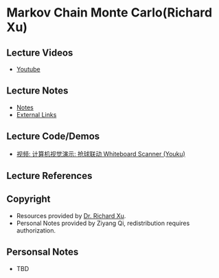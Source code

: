 # Markov Chain Monte Carlo(Richard Xu)

## Lecture Videos
* [Youtube](https://www.youtube.com/playlist?list=PLyAft-JyjIYq2SLTHO2ptmx-cChbE5GBm)

## Lecture Notes
* [Notes](Resources/MCMC-Richard-Xu/Lecture-Notes.pdf)
* [External Links](http://www-staff.it.uts.edu.au/~ydxu/ml_course/monte_carlo.pdf)

## Lecture Code/Demos
<!-- * [Geometrically-constrained balloon fitting for multiple connected ellipses](http://www-staff.it.uts.edu.au/~ydxu/code/balloon/) -->
* [视频: 计算机视觉演示: 抢球联动 Whiteboard Scanner (Youku)](http://v.youku.com/v_show/id_XMTM1Njc3MTU3Ng==.html?from=y1.7-1.2)

## Lecture References
<!-- * [Kemp, M and Xu, R. Y. D (2015) Geometrically-constrained balloon fitting for multiple connected ellipses, Pattern Recognition,  48 (2015) pp. 2198 - 2208, SSN: 0031-3203. (ERA Rank A* Journal ISI IF: 2.584) ](http://www-staff.it.uts.edu.au/~ydxu/papers/kemp_xu_balloon.pdf) -->

## Copyright
* Resources provided by [Dr. Richard Xu](http://www-staff.it.uts.edu.au/~ydxu/index.htm).
* Personal Notes provided by Ziyang Qi, redistribution requires authorization.

## Personsal Notes
* TBD

